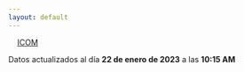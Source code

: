 ```yaml
---
layout: default
---
```

<a href="planes/ICOM/" style="padding: 1rem;">ICOM</a>
<p class_="text-center text-muted">Datos actualizados al día <b>22 de enero de 2023</b> a las <b>10:15 AM</b></p>